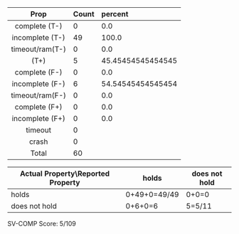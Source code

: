 
| Prop | Count | percent |
|:----:|:------|:--|
|complete   (T-)|0| 0.0 |
|incomplete (T-)|49|100.0 |
|timeout/ram(T-)|0|0.0 |
|           (T+)|5|45.45454545454545 |
|complete   (F-)|0|0.0 |
|incomplete (F-)|6|54.54545454545454 |
|timeout/ram(F-)|0|0.0 |
|complete   (F+)|0|0.0 |
|incomplete (F+)|0|0.0 |
|timeout        |0| |
|crash          |0| |
|Total          |60| |

| Actual Property\Reported Property | holds | does not hold |
|------------------------------------|-------|---------------|
| holds | 0+49+0=49/49 | 0+0=0 |
| does not hold | 0+6+0=6 | 5=5/11 |

SV-COMP Score: 5/109

